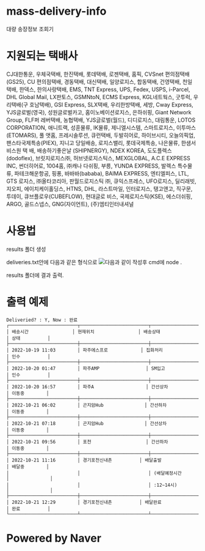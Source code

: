 # mass-delivery-info
대량 송장정보 조회기

# 지원되는 택배사
CJ대한통운, 우체국택배, 한진택배, 롯데택배, 로젠택배, 홈픽, CVSnet 편의점택배(GS25), CU 편의점택배, 경동택배, 대신택배, 일양로지스, 합동택배, 건영택배, 천일
택배, 한덱스, 한의사랑택배, EMS, TNT Express, UPS, Fedex, USPS, i-Parcel, DHL Global Mail, LX판토스, GSMNtoN, ECMS Express, KGL네트웍스, 굿투럭, 우리택배(구
호남택배), GSI Express, SLX택배, 우리한방택배, 세방, Cway Express, YJS글로벌(영국), 성원글로벌카고, 홈이노베이션로지스, 은하쉬핑, Giant Network Group, FLF퍼
레버택배, 농협택배, YJS글로벌(월드), 디디로지스, 대림통운, LOTOS CORPORATION, 애니트랙, 성훈물류, IK물류, 제니엘시스템, 스마트로지스, 이투마스(ETOMARS), 풀 
앳홈, 프레시솔루션, 큐런택배, 두발히어로, 하이브시티, 오늘의픽업, 팬스타국제특송(PIEX), 지니고 당일배송, 로지스밸리, 롯데국제특송, 나은물류, 한샘서비스원 택
배, 배송하기좋은날 (SHIPNERGY), NDEX KOREA, 도도플렉스(dodoflex), 브릿지로지스㈜, 허브넷로지스틱스, MEXGLOBAL, A.C.E EXPRESS INC, 썬더히어로, 1004홈, ㈜캐나
다쉬핑, 부릉, YUNDA EXPRESS, 발렉스 특수물류, 파테크해운항공, 핑퐁, 바바바(bababa), BAIMA EXPRESS, 엔티엘피스, LTL, GTS 로지스, ㈜올타코리아, 판월드로지스틱
㈜, 큐익스프레스, UFO로지스, 딜리래빗, 지오피, 에이치케이홀딩스, HTNS, DHL, 라스트마일, 인터로지스, 탱고앤고, 직구문, 투데이, 큐브플로우(CUBEFLOW), 현대글로
비스, 국제로지스틱(KSE), 에스더쉬핑, ARGO, 골드스넵스, GNG(자이언트), (주)엠티인터내셔널

# 사용법
results 폴더 생성

deliveries.txt안에  다음과 같은 형식으로 
![다음과 같이](https://media.discordapp.net/attachments/875035823442128896/1034185202290925620/unknown.png)
작성후 cmd에 node .

results 폴더에 결과 출력.

# 출력 예제
```
Deliveried? : Y, Now : 완료
┌─────────────────────────┬─────────────────────────┬─────────────────────────┬───────────────┐
│ 배송시간                │ 현재위치                │ 배송상태                │ 상태          │
├─────────────────────────┼─────────────────────────┼─────────────────────────┼───────────────┤
│ 2022-10-19 11:03        │ 파주에스프로            │ 집화처리                │ 인수          │
├─────────────────────────┼─────────────────────────┼─────────────────────────┼───────────────┤
│ 2022-10-20 01:47        │ 파주AMP                 │ SM입고                  │ 인수          │
├─────────────────────────┼─────────────────────────┼─────────────────────────┼───────────────┤
│ 2022-10-20 16:57        │ 파주A                   │ 간선상차                │ 이동중        │
├─────────────────────────┼─────────────────────────┼─────────────────────────┼───────────────┤
│ 2022-10-21 06:02        │ 곤지암Hub               │ 간선하차                │ 이동중        │
├─────────────────────────┼─────────────────────────┼─────────────────────────┼───────────────┤
│ 2022-10-21 07:18        │ 곤지암Hub               │ 간선상차                │ 이동중        │
├─────────────────────────┼─────────────────────────┼─────────────────────────┼───────────────┤
│ 2022-10-21 09:56        │ 포천                    │ 간선하차                │ 이동중        │
├─────────────────────────┼─────────────────────────┼─────────────────────────┼───────────────┤
│ 2022-10-21 11:16        │ 경기포천신내촌          │ 배달출발                │ 배달중        │
│                         │                         │ (배달예정시간           │               │
│                         │                         │ :12∼14시)               │               │
├─────────────────────────┼─────────────────────────┼─────────────────────────┼───────────────┤
│ 2022-10-21 12:29        │ 경기포천신내촌          │ 배달완료                │ 완료          │
└─────────────────────────┴─────────────────────────┴─────────────────────────┴───────────────┘
```

# Powered by Naver
